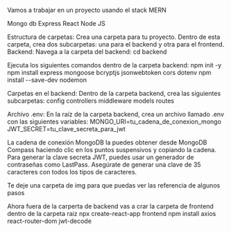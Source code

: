 Vamos a trabajar en un proyecto usando el stack MERN

Mongo db Express React Node JS

Estructura de carpetas: Crea una carpeta para tu proyecto. Dentro de esta carpeta, crea dos subcarpetas: una para el backend y otra para el frontend. Backend: Navega a la carpeta del backend: cd backend

Ejecuta los siguientes comandos dentro de la carpeta backend: npm init -y npm install express mongoose bcryptjs jsonwebtoken cors dotenv npm install --save-dev nodemon

Carpetas en el backend: Dentro de la carpeta backend, crea las siguientes subcarpetas: config controllers middleware models routes

Archivo .env: En la raíz de la carpeta backend, crea un archivo llamado .env con las siguientes variables: MONGO_URI=tu_cadena_de_conexion_mongo JWT_SECRET=tu_clave_secreta_para_jwt

La cadena de conexión MongoDB la puedes obtener desde MongoDB Compass haciendo clic en los puntos suspensivos y copiando la cadena. Para generar la clave secreta JWT, puedes usar un generador de contraseñas como LastPass. Asegúrate de generar una clave de 35 caracteres con todos los tipos de caracteres.

Te deje una carpeta de img para que puedas ver las referencia de algunos pasos

Ahora fuera de la carperta de backend vas a crar la carpeta de frontend
dentro de la carpeta raiz 
npx create-react-app frontend
npm install axios react-router-dom jwt-decode
